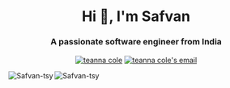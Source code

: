 <h1 align="center">Hi 👋, I'm Safvan</h1>
<h3 align="center">A passionate software engineer from India</h3>
<!-- <img align='right' src="https://media.giphy.com/media/M9gbBd9nbDrOTu1Mqx/giphy.gif" width="230"> -->
<p align="center">
<a href="https://www.linkedin.com/in/muhammed-safvan-8b912a21b/" target="blank"><img align="center" src="https://img.shields.io/badge/linkedin-%230077B5.svg?style=for-the-badge&logo=linkedin&logoColor=white" alt="teanna cole"/></a>
<a href="mailto:safvanmanikulath@gmail.com" target="blank"><img align="center" src="https://img.shields.io/badge/Gmail-D14836?style=for-the-badge&logo=gmail&logoColor=white" alt="teanna cole's email"/>
</a>
  
</p>
<!--
<h5 align="left">Technologies I have been working with recently</h5>
<p align="left"> 
<img src="https://skillicons.dev/icons?i=html,css,javascript,ts,nodejs,mongodb,redis,postgres,express,nestjs," /> <br/>
<img src="https://skillicons.dev/icons?i=vue,react,nextjs,tailwindcss,git,aws,docker,prometheus,linux" />
</p>
-->
<p><img align="left" src="https://github-readme-stats.vercel.app/api/top-langs/?username=Safvan-tsy&layout=compact&theme=tokyonight" alt="Safvan-tsy" /></p>
<p><img align="center" src="https://github-readme-streak-stats.herokuapp.com/?user=Safvan-tsy&&theme=tokyonight" alt="Safvan-tsy" /></p>
<!--
![bottom.png](https://raw.githubusercontent.com/iCharlesZ/FigureBed/master/img/readme-bottom.png)
-->
